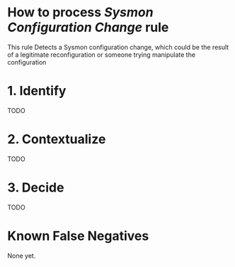 # How to process *Sysmon Configuration Change* rule
This rule Detects a Sysmon configuration change, which could be the result of a legitimate reconfiguration or someone trying manipulate the configuration

# 1. Identify
TODO

# 2. Contextualize
TODO

# 3. Decide
TODO

# Known False Negatives
None yet.
